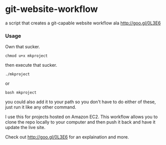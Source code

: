 git-website-workflow
====================

a script that creates a git-capable website workflow ala http://goo.gl/0L3E6

### Usage

Own that sucker.

``` shell
chmod u+x mkproject
```

then execute that sucker.

``` shell
./mkproject
```
or

``` shell
bash mkproject
```

you could also add it to your path so you don't have to do either of these, just run it like any other command.

I use this for projects hosted on Amazon EC2. This workflow allows you to clone the repo locally to your computer and then push it back and have it update the live site.

Check out http://goo.gl/0L3E6 for an explaination and more.
